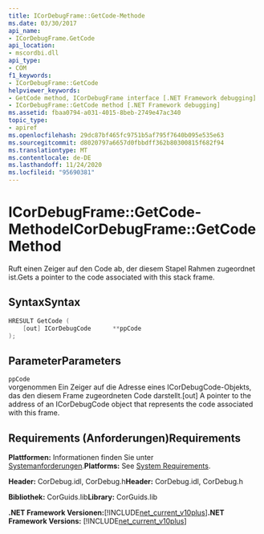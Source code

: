 ```yaml
---
title: ICorDebugFrame::GetCode-Methode
ms.date: 03/30/2017
api_name:
- ICorDebugFrame.GetCode
api_location:
- mscordbi.dll
api_type:
- COM
f1_keywords:
- ICorDebugFrame::GetCode
helpviewer_keywords:
- GetCode method, ICorDebugFrame interface [.NET Framework debugging]
- ICorDebugFrame::GetCode method [.NET Framework debugging]
ms.assetid: fbaa0794-a031-4015-8beb-2749e47ac340
topic_type:
- apiref
ms.openlocfilehash: 29dc87bf465fc9751b5af795f7640b095e535e63
ms.sourcegitcommit: d8020797a6657d0fbbdff362b80300815f682f94
ms.translationtype: MT
ms.contentlocale: de-DE
ms.lasthandoff: 11/24/2020
ms.locfileid: "95690381"
---
```

# <a name="icordebugframegetcode-method"></a><span data-ttu-id="a4667-102">ICorDebugFrame::GetCode-Methode</span><span class="sxs-lookup"><span data-stu-id="a4667-102">ICorDebugFrame::GetCode Method</span></span>

<span data-ttu-id="a4667-103">Ruft einen Zeiger auf den Code ab, der diesem Stapel Rahmen zugeordnet ist.</span><span class="sxs-lookup"><span data-stu-id="a4667-103">Gets a pointer to the code associated with this stack frame.</span></span>  
  
## <a name="syntax"></a><span data-ttu-id="a4667-104">Syntax</span><span class="sxs-lookup"><span data-stu-id="a4667-104">Syntax</span></span>  
  
```cpp  
HRESULT GetCode (  
    [out] ICorDebugCode      **ppCode  
);  
```  
  
## <a name="parameters"></a><span data-ttu-id="a4667-105">Parameter</span><span class="sxs-lookup"><span data-stu-id="a4667-105">Parameters</span></span>  

 `ppCode`  
 <span data-ttu-id="a4667-106">vorgenommen Ein Zeiger auf die Adresse eines ICorDebugCode-Objekts, das den diesem Frame zugeordneten Code darstellt.</span><span class="sxs-lookup"><span data-stu-id="a4667-106">[out] A pointer to the address of an ICorDebugCode object that represents the code associated with this frame.</span></span>  
  
## <a name="requirements"></a><span data-ttu-id="a4667-107">Requirements (Anforderungen)</span><span class="sxs-lookup"><span data-stu-id="a4667-107">Requirements</span></span>  

 <span data-ttu-id="a4667-108">**Plattformen:** Informationen finden Sie unter [Systemanforderungen](../../get-started/system-requirements.md).</span><span class="sxs-lookup"><span data-stu-id="a4667-108">**Platforms:** See [System Requirements](../../get-started/system-requirements.md).</span></span>  
  
 <span data-ttu-id="a4667-109">**Header:** CorDebug.idl, CorDebug.h</span><span class="sxs-lookup"><span data-stu-id="a4667-109">**Header:** CorDebug.idl, CorDebug.h</span></span>  
  
 <span data-ttu-id="a4667-110">**Bibliothek:** CorGuids.lib</span><span class="sxs-lookup"><span data-stu-id="a4667-110">**Library:** CorGuids.lib</span></span>  
  
 <span data-ttu-id="a4667-111">**.NET Framework Versionen:**[!INCLUDE[net_current_v10plus](../../../../includes/net-current-v10plus-md.md)]</span><span class="sxs-lookup"><span data-stu-id="a4667-111">**.NET Framework Versions:** [!INCLUDE[net_current_v10plus](../../../../includes/net-current-v10plus-md.md)]</span></span>
